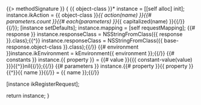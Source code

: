 {{> methodSignature }}
{
   {{ object-class }}* instance = [[self alloc] init];
   instance.ikAction = {{ object-class }}_{{ action(name) }}{{# parameters.count }}{{# each(parameters) }}_{{ capitalized(name) }}{{/}}{{/}};
   [instance setDefaults];
   instance.mapping = [self requestMapping];
   {{# response }}
   instance.responseClass = NSStringFromClass({{ response }}.class);{{^}}
   instance.responseClass = NSStringFromClass({{ base-response.object-class }}.class);{{/}}
   {{# environment }}instance.ikEnvironment = kEnvironment{{ environment }};{{/}}
   {{# constants }}
   instance.{{ property }} = {{# value }}{{{ constant-value(value) }}}{{^}}nil{{/}};{{/}}
   {{# parameters }}
   instance.{{# property }}{{ property }}{{^}}{{ name }}{{/}} = {{ name }};{{/}}

   [instance ikRegisterRequest];
   
   return instance;
}
